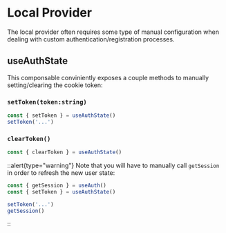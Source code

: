 # Local Provider

The local provider often requires some type of manual configuration when dealing with custom authentication/registration processes. 

## useAuthState

This componsable conviniently exposes a couple methods to manually setting/clearing the cookie token:

### `setToken(token:string)`
```ts
const { setToken } = useAuthState()
setToken('...')
```


### `clearToken()`
```ts
const { clearToken } = useAuthState()
```

::alert{type="warning"}
Note that you will have to manually call `getSession` in order to refresh the new user state:

```ts
const { getSession } = useAuth()
const { setToken } = useAuthState()

setToken('...')
getSession()
```
::